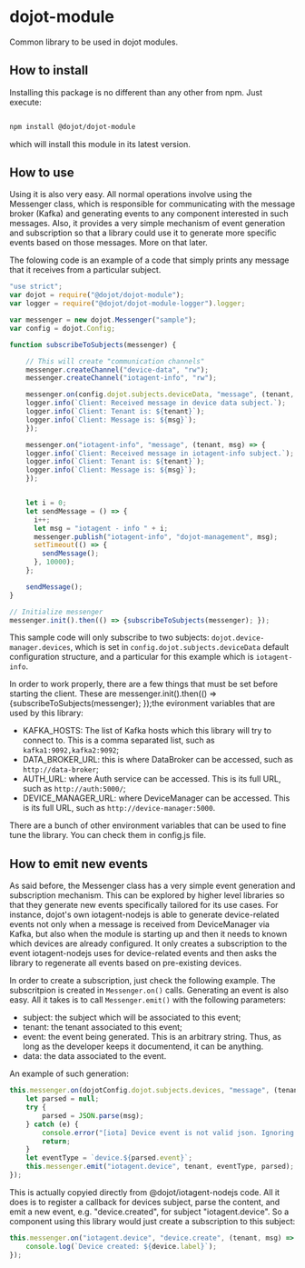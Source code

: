 # dojot-module

Common library to be used in dojot modules.

## How to install

Installing this package is no different than any other from npm. Just execute:

```bash

npm install @dojot/dojot-module

```

which will install this module in its latest version.

## How to use

Using it is also very easy. All normal operations involve using the Messenger
class, which is responsible for communicating with the message broker (Kafka)
and generating events to any component interested in such messages. Also, it
provides a very simple mechanism of event generation and subscription so that
a library could use it to generate more specific events based on those messages.
More on that later.

The folowing code is an example of a code that simply prints any message that
it receives from a particular subject.


```javascript
"use strict";
var dojot = require("@dojot/dojot-module");
var logger = require("@dojot/dojot-module-logger").logger;

var messenger = new dojot.Messenger("sample");
var config = dojot.Config;

function subscribeToSubjects(messenger) {

    // This will create "communication channels"
    messenger.createChannel("device-data", "rw");
    messenger.createChannel("iotagent-info", "rw");

    messenger.on(config.dojot.subjects.deviceData, "message", (tenant, msg) => {
    logger.info(`Client: Received message in device data subject.`);
    logger.info(`Client: Tenant is: ${tenant}`);
    logger.info(`Client: Message is: ${msg}`);
    });

    messenger.on("iotagent-info", "message", (tenant, msg) => {
    logger.info(`Client: Received message in iotagent-info subject.`);
    logger.info(`Client: Tenant is: ${tenant}`);
    logger.info(`Client: Message is: ${msg}`);
    });


    let i = 0;
    let sendMessage = () => {
      i++;
      let msg = "iotagent - info " + i;
      messenger.publish("iotagent-info", "dojot-management", msg);
      setTimeout(() => {
        sendMessage();
      }, 10000);
    };

    sendMessage();
}

// Initialize messenger
messenger.init().then(() => {subscribeToSubjects(messenger); });

```

This sample code will only subscribe to two subjects: `dojot.device-manager.devices`,
which is set in `config.dojot.subjects.deviceData` default configuration
structure, and a particular for this example which is `iotagent-info`.

In order to work properly, there are a few things that must be set before
starting the client. These are messenger.init().then(() => {subscribeToSubjects(messenger); });the evironment variables that are used by this
library:

- KAFKA_HOSTS: The list of Kafka hosts which this library will try to connect
  to. This is a comma separated list, such as `kafka1:9092,kafka2:9092`;
- DATA_BROKER_URL: this is where DataBroker can be accessed, such as
  `http://data-broker`;
- AUTH_URL: where Auth service can be accessed. This is its full URL, such as
  `http://auth:5000/`;
- DEVICE_MANAGER_URL: where DeviceManager can be accessed. This is its full
  URL, such as `http://device-manager:5000`.

There are a bunch of other environment variables that can be used to fine tune
the library. You can check them in config.js file.


## How to emit new events

As said before, the Messenger class has a very simple event generation and
subscription mechanism. This can be explored by higher level libraries so that
they generate new events specifically tailored for its use cases. For instance,
dojot's own iotagent-nodejs is able to generate device-related events not only
when a message is received from DeviceManager via Kafka, but also when the
module is starting up and then it needs to known which devices are already
configured. It only creates a subscription to the event iotagent-nodejs uses
for device-related events and then asks the library to regenerate all events
based on pre-existing devices.

In order to create a subscription, just check the following example. The
subscritpion is created in `Messenger.on()` calls. Generating an event is also
easy. All it takes is to call `Messenger.emit()` with the following parameters:

- subject: the subject which will be associated to this event;
- tenant: the tenant associated to this event;
- event: the event being generated. This is an arbitrary string. Thus, as long
  as the developer keeps it documentend, it can be anything.
- data: the data associated to the event.

An example of such generation:

```javascript
this.messenger.on(dojotConfig.dojot.subjects.devices, "message", (tenant, msg) => {
    let parsed = null;
    try {
        parsed = JSON.parse(msg);
    } catch (e) {
        console.error("[iota] Device event is not valid json. Ignoring.");
        return;
    }
    let eventType = `device.${parsed.event}`;
    this.messenger.emit("iotagent.device", tenant, eventType, parsed);
});
```

This is actually copyied directly from @dojot/iotagent-nodejs code. All it does
is to register a callback for devices subject, parse the content, and emit a new
event, e.g. "device.created", for subject "iotagent.device". So a component
using this library would just create a subscription to this subject:

```javascript
this.messenger.on("iotagent.device", "device.create", (tenant, msg) => {
    console.log(`Device created: ${device.label}`);
});
```